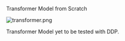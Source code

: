 Transformer Model from Scratch

![transformer.png](attachment:https://github.com/ultimateabhi719/transformer_from_scratch/blob/24927be0521f4d741c1f1b5ad9bde7101c20e787/transformer.png)

Transformer Model yet to be tested with DDP.
